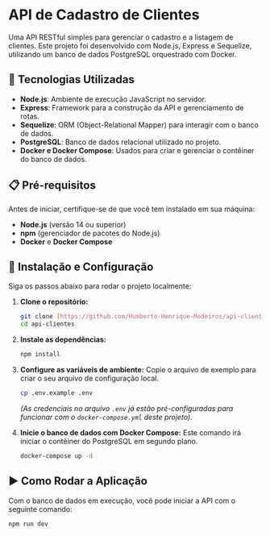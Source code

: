 # API de Cadastro de Clientes

Uma API RESTful simples para gerenciar o cadastro e a listagem de clientes. Este projeto foi desenvolvido com Node.js, Express e Sequelize, utilizando um banco de dados PostgreSQL orquestrado com Docker.

## 🚀 Tecnologias Utilizadas

* **Node.js**: Ambiente de execução JavaScript no servidor.
* **Express**: Framework para a construção da API e gerenciamento de rotas.
* **Sequelize**: ORM (Object-Relational Mapper) para interagir com o banco de dados.
* **PostgreSQL**: Banco de dados relacional utilizado no projeto.
* **Docker e Docker Compose**: Usados para criar e gerenciar o contêiner do banco de dados.

## 📋 Pré-requisitos

Antes de iniciar, certifique-se de que você tem instalado em sua máquina:

* **Node.js** (versão 14 ou superior)
* **npm** (gerenciador de pacotes do Node.js)
* **Docker** e **Docker Compose**

## 🔧 Instalação e Configuração

Siga os passos abaixo para rodar o projeto localmente:

1.  **Clone o repositório:**
    ```bash
    git clone [https://github.com/Humberto-Henrique-Medeiros/api-clientes.git]
    cd api-clientes
    ```

2.  **Instale as dependências:**
    ```bash
    npm install
    ```

3.  **Configure as variáveis de ambiente:**
    Copie o arquivo de exemplo para criar o seu arquivo de configuração local.
    ```bash
    cp .env.example .env
    ```
    *(As credenciais no arquivo `.env` já estão pré-configuradas para funcionar com o `docker-compose.yml` deste projeto).*

4.  **Inicie o banco de dados com Docker Compose:**
    Este comando irá iniciar o contêiner do PostgreSQL em segundo plano.
    ```bash
    docker-compose up -d
    ```

## ▶️ Como Rodar a Aplicação

Com o banco de dados em execução, você pode iniciar a API com o seguinte comando:

```bash
npm run dev